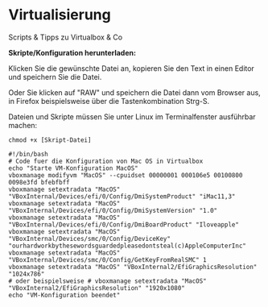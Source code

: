 # Virtualisierung
Scripts &amp; Tipps zu Virtualbox &amp; Co

**Skripte/Konfiguration herunterladen:**

Klicken Sie die gewünschte Datei an, kopieren Sie den Text in einen Editor und speichern Sie die Datei.

Oder Sie klicken auf "RAW" und speichern die Datei dann vom Browser aus, in Firefox beispielsweise über die Tastenkombination Strg-S.

Dateien und Skripte müssen Sie unter Linux im Terminalfenster ausführbar machen:

`chmod +x [Skript-Datei]`

```
#!/bin/bash
# Code fuer die Konfiguration von Mac OS in Virtualbox
echo "Starte VM-Konfiguration MacOS"
vboxmanage modifyvm "MacOS" --cpuidset 00000001 000106e5 00100800 0098e3fd bfebfbff
vboxmanage setextradata "MacOS" "VBoxInternal/Devices/efi/0/Config/DmiSystemProduct" "iMac11,3"
vboxmanage setextradata "MacOS" "VBoxInternal/Devices/efi/0/Config/DmiSystemVersion" "1.0"
vboxmanage setextradata "MacOS" "VBoxInternal/Devices/efi/0/Config/DmiBoardProduct" "Iloveapple"
vboxmanage setextradata "MacOS" "VBoxInternal/Devices/smc/0/Config/DeviceKey" "ourhardworkbythesewordsguardedpleasedontsteal(c)AppleComputerInc"
vboxmanage setextradata "MacOS" "VBoxInternal/Devices/smc/0/Config/GetKeyFromRealSMC" 1
vboxmanage setextradata "MacOS" "VBoxInternal2/EfiGraphicsResolution" "1024x786"
# oder beispielsweise # vboxmanage setextradata "MacOS" "VBoxInternal2/EfiGraphicsResolution" "1920x1080"
echo "VM-Konfiguration beendet"
```
